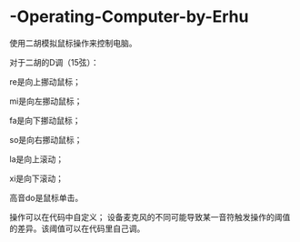 # -Operating-Computer-by-Erhu
使用二胡模拟鼠标操作来控制电脑。

对于二胡的D调（15弦）：

re是向上挪动鼠标；

mi是向左挪动鼠标；

fa是向下挪动鼠标；

so是向右挪动鼠标；

la是向上滚动；

xi是向下滚动；

高音do是鼠标单击。

操作可以在代码中自定义；
设备麦克风的不同可能导致某一音符触发操作的阈值的差异。该阈值可以在代码里自己调。
